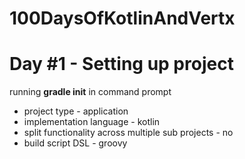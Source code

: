 # 100DaysOfKotlinAndVertx

# Day #1 - Setting up project

running <b>gradle init</b> in command prompt </br>
  * project type - application </br>
  * implementation language - kotlin </br>
  * split functionality across multiple sub projects - no </br>
  * build script DSL - groovy </br>
  
